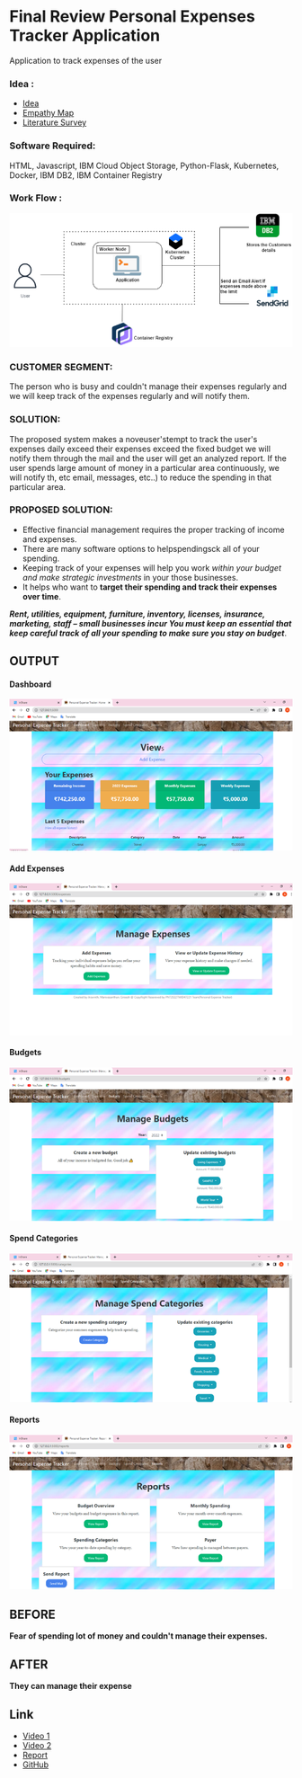 # Final Review Personal Expenses Tracker Application
Application to track expenses of the user

### Idea :
- [Idea](../Ideation%20phase/Ideation.docx)
- [Empathy Map](../Ideation%20phase/Empathy%20Map.jpg)
- [Literature Survey](../Ideation%20phase/literature%20survey%20PET.docx)

### Software Required:
  HTML,
  Javascript,
  IBM Cloud Object Storage,
  Python-Flask,
  Kubernetes,
  Docker,
  IBM DB2,
  IBM Container Registry

### Work Flow : 
![Work flow](/Work_Flow_chart.png)

### CUSTOMER SEGMENT:
 The person who is busy and couldn't manage their expenses regularly and we will keep track of the expenses regularly and will notify them.
 
### SOLUTION:
  The proposed system makes a noveuser'stempt to track the user's expenses daily exceed their expenses exceed the fixed budget we will notify them through the mail and the user will get an analyzed report. If the user spends large amount of money in a particular area continuously, we will notify th, etc email, messages, etc..) to reduce the spending in that particular area.
  
### PROPOSED SOLUTION:
- Effective financial management requires the proper tracking of income and expenses. 
- There are many software options to helpspendingsck all of your spending.  
- Keeping track of your expenses will help you work _within your budget and make strategic investments_ in your those businesses. 
- It helps who want to __target their spending and track their expenses over time__. 
    
 ***Rent, utilities, equipment, furniture, inventory, licenses, insurance, marketing, staff – small businesses incur You must keep an essential that keep careful track of all your spending to make sure you stay on budget***.
## OUTPUT

#### Dashboard
![Dashboard](Final%20Project/Outputs/Dashboard.png)
#### Add Expenses
![Add Expenses](Final%20Project/Outputs/Add%20Expenses.png)
#### Budgets
![Budgets](Final%20Project/Outputs/Budgets.png)
#### Spend Categories
![Spend Categories](Final%20Project/Outputs/Spend%20Categories.png)
#### Reports
![Reports](Final%20Project/Outputs/Reports.png)

## BEFORE

**Fear of spending lot of money and couldn't manage their expenses.**

## AFTER

**They can manage their expense**

## Link

- [Video 1](https://youtu.be/vT7V5dnK8z0)
- [Video 2](https://youtu.be/9ZNP91P6TBY)
- [Report ](Report%20PET%20.pdf)
- [GitHub ](https://github.com/karthiaravinth/IBM-Project-51228-1660976272)
